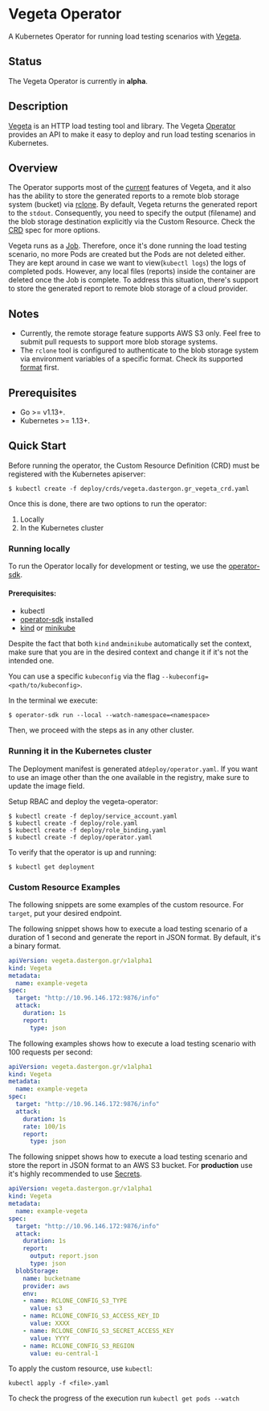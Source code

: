 # Vegeta Operator
A Kubernetes Operator for running load testing scenarios with [Vegeta](https://github.com/tsenart/vegeta).

## Status
The Vegeta Operator is currently in **alpha**. 

## Description
[Vegeta](https://github.com/tsenart/vegeta) is an HTTP load testing tool and library. The Vegeta [Operator](https://coreos.com/blog/introducing-operators.html) provides an API to make it easy to deploy and run load testing scenarios in Kubernetes. 

## Overview

The Operator supports most of the [current](https://github.com/tsenart/vegeta#usage-manual) features of Vegeta, and it also has the ability to store the generated reports to a remote blob storage system (bucket) via [rclone](https://rclone.org/). By default, Vegeta returns the generated report to the `stdout`. Consequently, you need to specify the output (filename) and the blob storage destination explicitly via the Custom Resource. Check the [CRD](deploy/crds/vegeta.dastergon.gr_vegeta_crd.yaml) spec for more options.

Vegeta runs as a [Job](https://kubernetes.io/docs/concepts/workloads/controllers/jobs-run-to-completion/). Therefore, once it's done running the load testing scenario, no more Pods are created but the Pods are not deleted either. They are kept around in case we want to view(`kubectl logs`) the logs of completed pods. However, any local files (reports) inside the container are deleted once the Job is complete. To address this situation, there's support to store the generated report to remote blob storage of a cloud provider. 

## Notes
 
* Currently, the remote storage feature supports AWS S3 only. Feel free to submit pull requests to support more blob storage systems.
* The `rclone` tool is configured to authenticate to the blob storage system via environment variables of a specific format. Check its supported [format](https://rclone.org/docs/#config-file) first.

## Prerequisites

* Go >= v1.13+.
* Kubernetes >= 1.13+.

## Quick Start

Before running the operator, the Custom Resource Definition (CRD) must be registered with the Kubernetes apiserver:

    $ kubectl create -f deploy/crds/vegeta.dastergon.gr_vegeta_crd.yaml

Once this is done, there are two options to run the operator:

1. Locally 
2. In the Kubernetes cluster

### Running locally

To run the Operator locally for development or testing, we use the [operator-sdk](https://github.com/operator-framework/operator-sdk).

#### Prerequisites:

* kubectl
* [operator-sdk](https://github.com/operator-framework/operator-sdk) installed
* [kind](https://github.com/kubernetes-sigs/kind) or [minikube](https://github.com/kubernetes/minikube)

Despite the fact that both `kind` and`minikube` automatically set the context, make sure that you are in the desired context and change it if it's not the intended one. 
 
You can use a specific `kubeconfig` via the flag `--kubeconfig=<path/to/kubeconfig>`.

In the terminal we execute: 

    $ operator-sdk run --local --watch-namespace=<namespace>

Then, we proceed with the steps as in any other cluster.

###  Running it in the Kubernetes cluster

The Deployment manifest is generated at`deploy/operator.yaml`. If you want to use an image other than the one available in the registry,  make sure to update the image field.

Setup RBAC and deploy the vegeta-operator:

    $ kubectl create -f deploy/service_account.yaml
    $ kubectl create -f deploy/role.yaml
    $ kubectl create -f deploy/role_binding.yaml
    $ kubectl create -f deploy/operator.yaml

To verify that the operator is up and running:

    $ kubectl get deployment

### Custom Resource Examples

The following snippets are some examples of the custom resource. For `target`, put your desired endpoint.

The following snippet shows how to execute a load testing scenario of a duration of 1 second and generate the report in JSON format. By default, it's a binary format.

```yaml
apiVersion: vegeta.dastergon.gr/v1alpha1
kind: Vegeta
metadata:
  name: example-vegeta
spec: 
  target: "http://10.96.146.172:9876/info"
  attack:
    duration: 1s
    report:
      type: json
```

The following examples shows how to execute a load testing scenario with 100 requests per second:

```yaml
apiVersion: vegeta.dastergon.gr/v1alpha1
kind: Vegeta
metadata:
  name: example-vegeta
spec: 
  target: "http://10.96.146.172:9876/info"
  attack:
    duration: 1s
    rate: 100/1s
    report:
      type: json
```

The following snippet shows how to execute a load testing scenario and store the report in JSON format to an AWS S3 bucket.
For **production** use it's highly recommended to use [Secrets](https://kubernetes.io/docs/concepts/configuration/secret/).

```yaml
apiVersion: vegeta.dastergon.gr/v1alpha1
kind: Vegeta
metadata:
  name: example-vegeta
spec: 
  target: "http://10.96.146.172:9876/info"
  attack:
    duration: 1s
    report:
      output: report.json
      type: json
  blobStorage:
    name: bucketname
    provider: aws
    env:
    - name: RCLONE_CONFIG_S3_TYPE
      value: s3
    - name: RCLONE_CONFIG_S3_ACCESS_KEY_ID
      value: XXXX
    - name: RCLONE_CONFIG_S3_SECRET_ACCESS_KEY
      value: YYYY
    - name: RCLONE_CONFIG_S3_REGION
      value: eu-central-1
```

To apply the custom resource, use `kubectl`:

    kubectl apply -f <file>.yaml

To check the progress of the execution run `kubectl get pods --watch`
